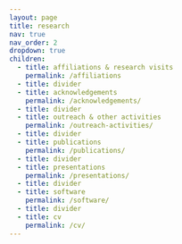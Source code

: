 ```yaml
---
layout: page
title: research
nav: true
nav_order: 2
dropdown: true
children:
  - title: affiliations & research visits
    permalink: /affiliations
  - title: divider
  - title: acknowledgements
    permalink: /acknowledgements/
  - title: divider
  - title: outreach & other activities
    permalink: /outreach-activities/
  - title: divider
  - title: publications
    permalink: /publications/
  - title: divider
  - title: presentations
    permalink: /presentations/
  - title: divider
  - title: software
    permalink: /software/
  - title: divider
  - title: cv
    permalink: /cv/
---
```


